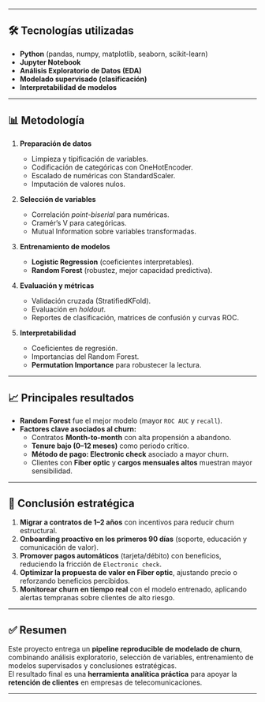 
---

## 🛠️ Tecnologías utilizadas
- **Python** (pandas, numpy, matplotlib, seaborn, scikit-learn)  
- **Jupyter Notebook**  
- **Análisis Exploratorio de Datos (EDA)**  
- **Modelado supervisado (clasificación)**  
- **Interpretabilidad de modelos**

---

## 📊 Metodología
1. **Preparación de datos**  
   - Limpieza y tipificación de variables.  
   - Codificación de categóricas con OneHotEncoder.  
   - Escalado de numéricas con StandardScaler.  
   - Imputación de valores nulos.  

2. **Selección de variables**  
   - Correlación *point-biserial* para numéricas.  
   - Cramér’s V para categóricas.  
   - Mutual Information sobre variables transformadas.  

3. **Entrenamiento de modelos**  
   - **Logistic Regression** (coeficientes interpretables).  
   - **Random Forest** (robustez, mejor capacidad predictiva).  

4. **Evaluación y métricas**  
   - Validación cruzada (StratifiedKFold).  
   - Evaluación en *holdout*.  
   - Reportes de clasificación, matrices de confusión y curvas ROC.  

5. **Interpretabilidad**  
   - Coeficientes de regresión.  
   - Importancias del Random Forest.  
   - **Permutation Importance** para robustecer la lectura.

---

## 📈 Principales resultados
- **Random Forest** fue el mejor modelo (mayor `ROC AUC` y `recall`).  
- **Factores clave asociados al churn:**
  - Contratos **Month-to-month** con alta propensión a abandono.  
  - **Tenure bajo (0–12 meses)** como periodo crítico.  
  - **Método de pago: Electronic check** asociado a mayor churn.  
  - Clientes con **Fiber optic** y **cargos mensuales altos** muestran mayor sensibilidad.  

---

## 📢 Conclusión estratégica
1. **Migrar a contratos de 1–2 años** con incentivos para reducir churn estructural.  
2. **Onboarding proactivo en los primeros 90 días** (soporte, educación y comunicación de valor).  
3. **Promover pagos automáticos** (tarjeta/débito) con beneficios, reduciendo la fricción de `Electronic check`.  
4. **Optimizar la propuesta de valor en Fiber optic**, ajustando precio o reforzando beneficios percibidos.  
5. **Monitorear churn en tiempo real** con el modelo entrenado, aplicando alertas tempranas sobre clientes de alto riesgo.  

---

## ✅ Resumen
Este proyecto entrega un **pipeline reproducible de modelado de churn**, combinando análisis exploratorio, selección de variables, entrenamiento de modelos supervisados y conclusiones estratégicas.  
El resultado final es una **herramienta analítica práctica** para apoyar la **retención de clientes** en empresas de telecomunicaciones.

---
